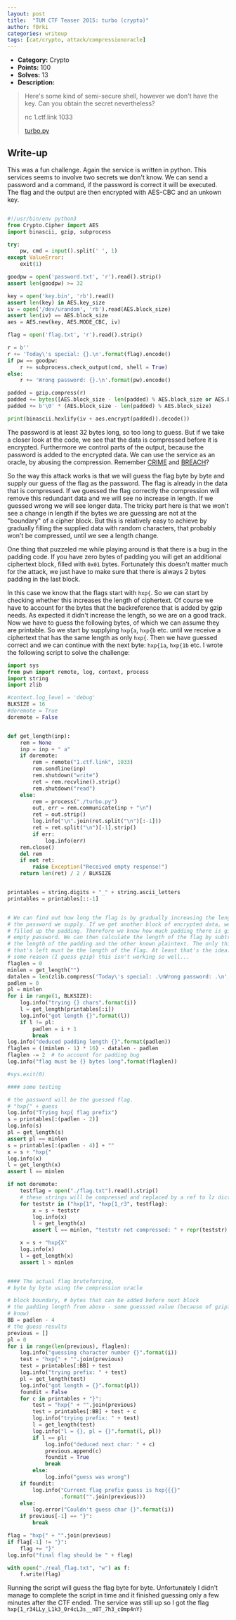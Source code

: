 ```yaml
---
layout: post
title:  "TUM CTF Teaser 2015: turbo (crypto)"
author: f0rki
categories: writeup
tags: [cat/crypto, attack/compressionoracle]
---
```


* **Category:** Crypto
* **Points:** 100
* **Solves:** 13
* **Description:**

> Here's some kind of semi-secure shell, however we don't have the key. Can you obtain the secret nevertheless?
>
> nc 1.ctf.link 1033
>
> [turbo.py](https://raw.githubusercontent.com/ctfs/write-ups-2015/master/tum-ctf-teaser-2015/crypto/turbo/turbo.py)


## Write-up


This was a fun challenge. Again the service is written in python. This services seems
to involve two secrets we don't know. We can send a password and a command, if the
password is correct it will be executed. The flag and the output are then encrypted
with AES-CBC and an unkown key.

```python

#!/usr/bin/env python3
from Crypto.Cipher import AES
import binascii, gzip, subprocess

try:
    pw, cmd = input().split(' ', 1)
except ValueError:
    exit(1)

goodpw = open('password.txt', 'r').read().strip()
assert len(goodpw) >= 32

key = open('key.bin', 'rb').read()
assert len(key) in AES.key_size
iv = open('/dev/urandom', 'rb').read(AES.block_size)
assert len(iv) == AES.block_size
aes = AES.new(key, AES.MODE_CBC, iv)

flag = open('flag.txt', 'r').read().strip()

r = b''
r += 'Today\'s special: {}.\n'.format(flag).encode()
if pw == goodpw:
    r += subprocess.check_output(cmd, shell = True)
else:
    r += 'Wrong password: {}.\n'.format(pw).encode()

padded = gzip.compress(r)
padded += bytes([AES.block_size - len(padded) % AES.block_size or AES.block_size])
padded += b'\0' * (AES.block_size - len(padded) % AES.block_size)

print(binascii.hexlify(iv + aes.encrypt(padded)).decode())
```

The password is at least 32 bytes long, so too long to guess. But if we take a closer
look at the code, we see that the data is compressed before it is encrypted. Furthermore
we control parts of the output, because the password is added to the encrypted data.
We can use the service as an oracle, by abusing the compression. Remember
[CRIME](https://en.wikipedia.org/wiki/CRIME) and
[BREACH](https://en.wikipedia.org/wiki/BREACH_%28security_exploit%29)?

So the way this attack works is that we will guess the flag byte by byte and supply
our guess of the flag as the password. The flag is already in the data that is
compressed. If we guessed the flag correctly the compression will remove this
redundant data and we will see no increase in length. If we guessed wrong we will
see longer data. The tricky part here is that we won't see a change in length if
the bytes we are guessing are not at the "boundary" of a cipher block. But this
is relatively easy to achieve by gradually filling the supplied data with random
characters, that probably won't be compressed, until we see a length change.

One thing that puzzeled me while playing around is that there is a bug in the padding
code. If you have zero bytes of padding you will get an additional ciphertext block,
filled with `0x01` bytes. Fortunately this doesn't matter much for the attack, we just
have to make sure that there is always 2 bytes padding in the last block.

In this case we know that the flags start with `hxp{`. So we can start by checking
whether this increases the length of ciphertext. Of course we have to account for
the bytes that the backreference that is added by gzip needs. As expected it
didn't increase the length, so we are on a good track. Now we have to guess
the following bytes, of which we can assume they are printable. So we start
by supplying `hxp{a`, `hxp{b` etc. until we receive a ciphertext that has
the same length as only `hxp{`. Then we have guessed correct and we can continue
with the next byte: `hxp{1a`, `hxp{1b` etc. I wrote the following script to solve
the challenge:

```python
import sys
from pwn import remote, log, context, process
import string
import zlib

#context.log_level = 'debug'
BLKSIZE = 16
#doremote = True
doremote = False


def get_length(inp):
    rem = None
    inp = inp + " a"
    if doremote:
        rem = remote("1.ctf.link", 1033)
        rem.sendline(inp)
        rem.shutdown("write")
        ret = rem.recvline().strip()
        rem.shutdown("read")
    else:
        rem = process("./turbo.py")
        out, err = rem.communicate(inp + "\n")
        ret = out.strip()
        log.info("\n".join(ret.split("\n")[:-1]))
        ret = ret.split("\n")[-1].strip()
        if err:
            log.info(err)
    rem.close()
    del rem
    if not ret:
        raise Exception("Received empty response!")
    return len(ret) / 2 / BLKSIZE


printables = string.digits + "_" + string.ascii_letters
printables = printables[::-1]


# We can find out how long the flag is by gradually increasing the length of
# the password we supply. If we get another block of encrypted data, we know we
# filled up the padding. Therefore we know how much padding there is given an
# empty password. We can then calculate the length of the flag by subtracting
# the length of the padding and the other known plaintext. The only thing
# that's left must be the length of the flag. At least that's the idea. For
# some reason (I guess gzip) this isn't working so well...
flaglen = 0
minlen = get_length("")
datalen = len(zlib.compress('Today\'s special: .\nWrong password: .\n', 9))
padlen = 0
pl = minlen
for i in range(1, BLKSIZE):
    log.info("trying {} chars".format(i))
    l = get_length(printables[:i])
    log.info("got length {}".format(l))
    if l != pl:
        padlen = i + 1
        break
log.info("deduced padding length {}".format(padlen))
flaglen = ((minlen - 1) * 16) - datalen - padlen
flaglen -= 2  # to account for padding bug
log.info("flag must be {} bytes long".format(flaglen))

#sys.exit(0)

#### some testing

# the password will be the guessed flag.
# "hxp{" + guess
log.info("Trying hxp{ flag prefix")
s = printables[:(padlen - 2)]
log.info(s)
pl = get_length(s)
assert pl == minlen
s = printables[:(padlen - 4)] + ""
x = s + "hxp{"
log.info(x)
l = get_length(x)
assert l == minlen

if not doremote:
    testflag = open("./flag.txt").read().strip()
    # these strings will be compressed and replaced by a ref to lz dictionary
    for teststr in ("hxp{1", "hxp{1_r3", testflag):
        x = s + teststr
        log.info(x)
        l = get_length(x)
        assert l == minlen, "teststr not compressed: " + repr(teststr)

    x = s + "hxp{X"
    log.info(x)
    l = get_length(x)
    assert l > minlen


#### The actual flag bruteforcing,
# byte by byte using the compression oracle

# block boundary, # bytes that can be added before next block
# the padding length from above - some guesssed value (because of gzip? I don't
# know)
BB = padlen - 4
# the guess results
previous = []
pl = 0
for i in range(len(previous), flaglen):
    log.info("guessing character number {}".format(i))
    test = "hxp{" + "".join(previous)
    test = printables[:BB] + test
    log.info("trying prefix: " + test)
    pl = get_length(test)
    log.info("got length = {}".format(pl))
    foundit = False
    for c in printables + "}":
        test = "hxp{" + "".join(previous)
        test = printables[:BB] + test + c
        log.info("trying prefix: " + test)
        l = get_length(test)
        log.info("l = {}, pl = {}".format(l, pl))
        if l == pl:
            log.info("deduced next char: " + c)
            previous.append(c)
            foundit = True
            break
        else:
            log.info("guess was wrong")
    if foundit:
        log.info("Current flag prefix guess is hxp{{{}"
                 .format("".join(previous)))
    else:
        log.error("Couldn't guess char {}".format(i))
    if previous[-1] == "}":
        break

flag = "hxp{" + "".join(previous)
if flag[-1] != "}":
    flag += "}"
log.info("final flag should be " + flag)

with open("./real_flag.txt", "w") as f:
    f.write(flag)
```

Running the script will guess the flag byte for byte. Unfortunately I didn't manage to
complete the script in time and it finished guessing only a few minutes after the CTF
ended. The service was still up so I got the flag `hxp{1_r34LLy_L1k3_0r4cL3s__n0T_7h3_c0mp4nY}`

